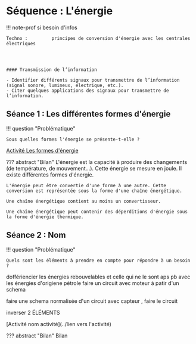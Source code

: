 # Séquence : L'énergie
!!! note-prof
    si besoin d'infos

    Techno :         principes de conversion d'énergie avec les centrales électriques




    #### Transmission de l’information

    - Identifier différents signaux pour transmettre de l’information (signal sonore, lumineux, électrique, etc.).
    - Citer quelques applications des signaux pour transmettre de l’information. 

## Séance 1 : Les différentes formes d'énergie

!!! question "Problématique"

    Sous quelles formes l'énergie se présente-t-elle ? 

[Activité Les formes d'énergie](../formesEnergies)



??? abstract "Bilan"
    L'énergie est la capacité à produire des changements (de température, de mouvement...). 
    Cette énergie se mesure en joule.
    Il existe différentes formes d'énergie.

    L'énergie peut être convertie d'une forme à une autre. Cette conversion est représentée sous la forme d'une chaîne énergétique.

    Une chaîne énergétique contient au moins un convertisseur.

    Une chaîne énergétique peut contenir des déperditions d'énergie sous la forme d'énergie thermique.


## Séance 2 : Nom

!!! question "Problématique"

    Quels sont les éléments à prendre en compte pour répondre à un besoin ?


doffériencier les énergies rebouvelables et celle qui ne le sont aps
pb avec les énergies d'origiene pétrole
faire un circuit avec moteur à patir d'un schema

faire une schema normalisée d'un circuit avec capteur , faire le circuit

inverser 2 ÉLÉMENTS


[Activité nom activité](../lien vers l'activité)




??? abstract "Bilan"
    Bilan

<div style="page-break-after: always;"></div>


